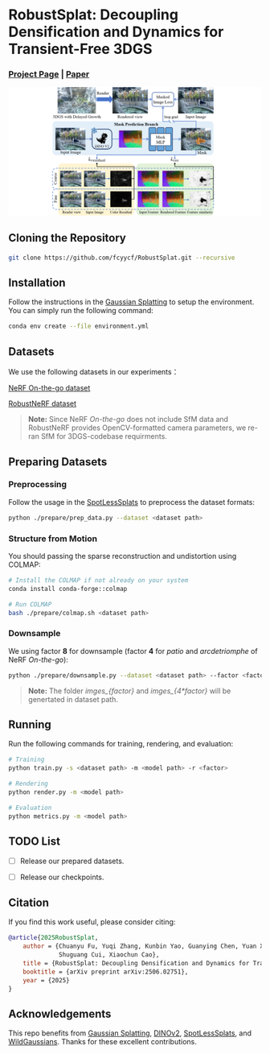 # RobustSplat: Decoupling Densification and Dynamics for Transient-Free 3DGS

### [Project Page](https://fcyycf.github.io/RobustSplat/) | [Paper](https://arxiv.org/abs/2506.02751)
![](assets/pipeline.png)

<!-- ## Abstract
*3D Gaussian Splatting (3DGS) has gained significant attention for its real-time, photo-realistic rendering in novel view synthesis and 3D modeling. However, existing methods struggle with accurately modeling scenes affected by transient objects, leading to artifacts in the rendered images. We identify that the Gaussian densification process, while enhancing scene detail capture, unintentionally contributes to these artifacts by growing additional Gaussians that model transient disturbances. To address this, we propose RobustSplat, a robust solution based on two critical designs. First, we introduce a delayed Gaussian growth strategy that prioritizes optimizing static scene structure before allowing Gaussian splitting/cloning, mitigating overfitting to transient objects in early optimization. Second, we design a scale-cascaded mask bootstrapping approach that first leverages lower-resolution feature similarity supervision for reliable initial transient mask estimation, taking advantage of its stronger semantic consistency and robustness to noise, and then progresses to high-resolution supervision to achieve more precise mask prediction. Extensive experiments on multiple challenging datasets show that our method outperforms existing methods, clearly demonstrating the robustness and effectiveness of our method.* -->

## Cloning the Repository
```bash
git clone https://github.com/fcyycf/RobustSplat.git --recursive
```
## Installation
Follow the instructions in the [Gaussian Splatting](https://github.com/graphdeco-inria/gaussian-splatting) to setup the environment. You can simply run the following command:
```bash
conda env create --file environment.yml
```

## Datasets
We use the following datasets in our experiments：

[NeRF On-the-go dataset](https://rwn17.github.io/nerf-on-the-go/)

[RobustNeRF dataset](https://robustnerf.github.io/)

> **Note:** Since NeRF *On-the-go* does not include SfM data and RobustNeRF provides OpenCV-formatted camera parameters, we re-ran SfM for 3DGS-codebase requirments.

## Preparing Datasets

### Preprocessing

Follow the usage in the [SpotLessSplats](https://github.com/lilygoli/SpotLessSplats) to preprocess the dataset formats:
```bash
python ./prepare/prep_data.py --dataset <dataset path>
```


### Structure from Motion

You should passing the sparse reconstruction and undistortion using COLMAP:
```bash
# Install the COLMAP if not already on your system
conda install conda-forge::colmap
```
```bash
# Run COLMAP
bash ./prepare/colmap.sh <dataset path> 
```


### Downsample

We using factor **8** for downsample (factor **4** for *patio* and *arcdetriomphe* of NeRF *On-the-go*):
```bash
python ./prepare/downsample.py --dataset <dataset path> --factor <factor>
```

> **Note:** The folder *imges_{factor}* and *imges_{4\*factor}* will be genertated in dataset path.

## Running

Run the following commands for training, rendering, and evaluation:
```bash
# Training
python train.py -s <dataset path> -m <model path> -r <factor>
```
```bash
# Rendering
python render.py -m <model path>
```
```bash
# Evaluation
python metrics.py -m <model path>
```

## TODO List
- [ ] Release our prepared datasets.
- [ ] Release our checkpoints.


## Citation
If you find this work useful, please consider citing:
```bibtex
@article{2025RobustSplat,
    author = {Chuanyu Fu, Yuqi Zhang, Kunbin Yao, Guanying Chen, Yuan Xiong, Chuan Huang, 
              Shuguang Cui, Xiaochun Cao},
    title = {RobustSplat: Decoupling Densification and Dynamics for Transient-Free 3DGS},
    booktitle = {arXiv preprint arXiv:2506.02751},
    year = {2025}
}
```

## Acknowledgements
This repo benefits from [Gaussian Splatting](https://github.com/graphdeco-inria/gaussian-splatting), [DINOv2](https://github.com/facebookresearch/dinov2), [SpotLessSplats](https://github.com/lilygoli/SpotLessSplats), and [WildGaussians](https://github.com/jkulhanek/wild-gaussians). Thanks for these excellent contributions.